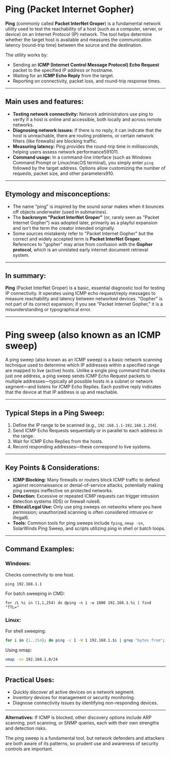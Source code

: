 # Ping (Packet Internet Gopher)

**Ping** (commonly called **Packet InterNet Groper**) is a fundamental network utility used to test the reachability of a host (such as a computer, server, or device) on an Internet Protocol (IP) network. The tool helps determine whether the target host is available and measures the communication latency (round-trip time) between the source and the destination.

The utility works by:

*   Sending an **ICMP (Internet Control Message Protocol) Echo Request** packet to the specified IP address or hostname.
*   Waiting for an **ICMP Echo Reply** from the target.
*   Reporting on connectivity, packet loss, and round-trip response times.

---

## Main uses and features:

*   **Testing network connectivity:** Network administrators use ping to verify if a host is online and accessible, both locally and across remote networks.
*   **Diagnosing network issues:** If there is no reply, it can indicate that the host is unreachable, there are routing problems, or certain network filters (like firewalls) are blocking traffic.
*   **Measuring latency:** Ping provides the round-trip time in milliseconds, helping users assess network performance591011.
*   **Command usage:** In a command-line interface (such as Windows Command Prompt or Linux/macOS terminal), you simply enter `ping` followed by the target address. Options allow customizing the number of requests, packet size, and other parameters910.

---

## Etymology and misconceptions:

*   The name "ping" is inspired by the sound sonar makes when it bounces off objects underwater (used in submarines).
*   The **backronym "Packet InterNet Groper"** (or, rarely seen as "Packet Internet Gopher") was adopted later, primarily as a playful expansion and isn't the term the creator intended originally.
*   Some sources mistakenly refer to "Packet Internet Gopher" but the correct and widely accepted term is **Packet InterNet Groper**. References to "gopher" may arise from confusion with the **Gopher protocol**, which is an unrelated early internet document retrieval system.

---

## In summary:

**Ping** (Packet InterNet Groper) is a basic, essential diagnostic tool for testing IP connectivity. It operates using ICMP echo request/reply messages to measure reachability and latency between networked devices. "Gopher" is not part of its correct expansion; if you see "Packet Internet Gopher," it is a misunderstanding or typographical error.

---

# Ping sweep (also known as an ICMP sweep)

A ping sweep (also known as an ICMP sweep) is a basic network scanning technique used to determine which IP addresses within a specified range are mapped to live (active) hosts. Unlike a single ping command that checks just one address, a ping sweep sends ICMP Echo Request packets to multiple addresses—typically all possible hosts in a subnet or network segment—and listens for ICMP Echo Replies. Each positive reply indicates that the device at that IP address is up and reachable.

---

## Typical Steps in a Ping Sweep:

1.  Define the IP range to be scanned (e.g., `192.168.1.1-192.168.1.254`).
2.  Send ICMP Echo Requests sequentially or in parallel to each address in the range.
3.  Wait for ICMP Echo Replies from the hosts.
4.  Record responding addresses—these correspond to live systems.

---

## Key Points & Considerations:

*   **ICMP Blocking:** Many firewalls or routers block ICMP traffic to defend against reconnaissance or denial-of-service attacks, potentially making ping sweeps ineffective on protected networks.
*   **Detection:** Excessive or repeated ICMP requests can trigger intrusion detection systems (IDS) or firewall rules6.
*   **Ethical/Legal Use:** Only use ping sweeps on networks where you have permission; unauthorized scanning is often considered intrusive or illegal6.
*   **Tools:** Common tools for ping sweeps include `fping`, `nmap -sn`, SolarWinds Ping Sweep, and scripts utilizing ping in shell or batch loops.

---
## Command Examples:

### **Windows:**

Checks connectivity to one host.
```
ping 192.168.1.1
```

For batch sweeping in CMD:
```batch
for /L %i in (1,1,254) do @ping -n 1 -w 1000 192.168.1.%i | find "TTL="
```

### **Linux:**

For shell sweeping:
```bash
for i in {1..254}; do ping -c 1 -W 1 192.168.1.$i | grep "bytes from"; done
```

Using nmap:
```bash
nmap -sn 192.168.1.0/24
```

---

## Practical Uses:

*   Quickly discover all active devices on a network segment.
*   Inventory devices for management or security monitoring.
*   Diagnose connectivity issues by identifying non-responding devices.

---

**Alternatives:** If ICMP is blocked, other discovery options include ARP scanning, port scanning, or SNMP queries, each with their own strengths and detection risks.

The ping sweep is a fundamental tool, but network defenders and attackers are both aware of its patterns, so prudent use and awareness of security controls are important.